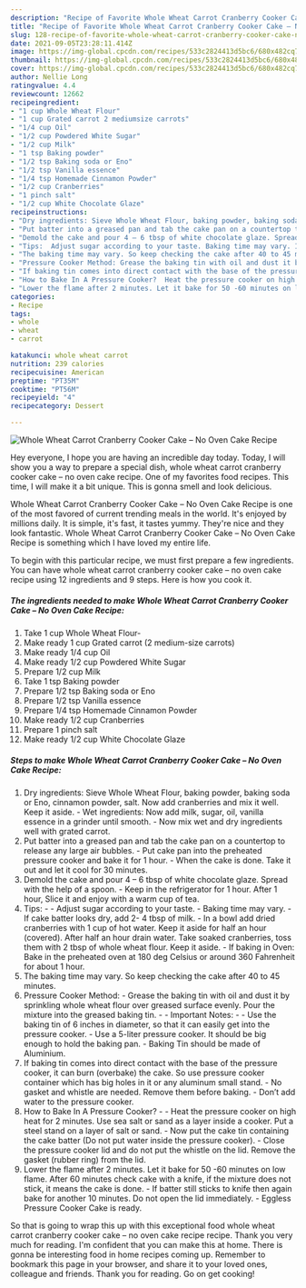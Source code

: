 ```yaml
---
description: "Recipe of Favorite Whole Wheat Carrot Cranberry Cooker Cake – No Oven Cake Recipe"
title: "Recipe of Favorite Whole Wheat Carrot Cranberry Cooker Cake – No Oven Cake Recipe"
slug: 128-recipe-of-favorite-whole-wheat-carrot-cranberry-cooker-cake-no-oven-cake-recipe
date: 2021-09-05T23:28:11.414Z
image: https://img-global.cpcdn.com/recipes/533c2824413d5bc6/680x482cq70/whole-wheat-carrot-cranberry-cooker-cake-no-oven-cake-recipe-recipe-main-photo.jpg
thumbnail: https://img-global.cpcdn.com/recipes/533c2824413d5bc6/680x482cq70/whole-wheat-carrot-cranberry-cooker-cake-no-oven-cake-recipe-recipe-main-photo.jpg
cover: https://img-global.cpcdn.com/recipes/533c2824413d5bc6/680x482cq70/whole-wheat-carrot-cranberry-cooker-cake-no-oven-cake-recipe-recipe-main-photo.jpg
author: Nellie Long
ratingvalue: 4.4
reviewcount: 12662
recipeingredient:
- "1 cup Whole Wheat Flour"
- "1 cup Grated carrot 2 mediumsize carrots"
- "1/4 cup Oil"
- "1/2 cup Powdered White Sugar"
- "1/2 cup Milk"
- "1 tsp Baking powder"
- "1/2 tsp Baking soda or Eno"
- "1/2 tsp Vanilla essence"
- "1/4 tsp Homemade Cinnamon Powder"
- "1/2 cup Cranberries"
- "1 pinch salt"
- "1/2 cup White Chocolate Glaze"
recipeinstructions:
- "Dry ingredients: Sieve Whole Wheat Flour, baking powder, baking soda or Eno, cinnamon powder, salt. Now add cranberries and mix it well. Keep it aside. Wet ingredients: Now add milk, sugar, oil, vanilla essence in a grinder until smooth. Now mix wet and dry ingredients well with grated carrot."
- "Put batter into a greased pan and tab the cake pan on a countertop to release any large air bubbles. Put cake pan into the preheated pressure cooker and bake it for 1 hour. When the cake is done. Take it out and let it cool for 30 minutes."
- "Demold the cake and pour 4 – 6 tbsp of white chocolate glaze. Spread with the help of a spoon. Keep in the refrigerator for 1 hour. After 1 hour, Slice it and enjoy with a warm cup of tea."
- "Tips:  Adjust sugar according to your taste. Baking time may vary. If cake batter looks dry, add 2- 4 tbsp of milk. In a bowl add dried cranberries with 1 cup of hot water. Keep it aside for half an hour (covered). After half an hour drain water. Take soaked cranberries, toss them with 2 tbsp of whole wheat flour. Keep it aside. If baking in Oven: Bake in the preheated oven at 180 deg Celsius or around 360 Fahrenheit for about 1 hour."
- "The baking time may vary. So keep checking the cake after 40 to 45 minutes."
- "Pressure Cooker Method: Grease the baking tin with oil and dust it by sprinkling whole wheat flour over greased surface evenly. Pour the mixture into the greased baking tin.  Important Notes:  Use the baking tin of 6 inches in diameter, so that it can easily get into the pressure cooker. Use a 5-liter pressure cooker. It should be big enough to hold the baking pan. Baking Tin should be made of Aluminium."
- "If baking tin comes into direct contact with the base of the pressure cooker, it can burn (overbake) the cake. So use pressure cooker container which has big holes in it or any aluminum small stand. No gasket and whistle are needed. Remove them before baking. Don’t add water to the pressure cooker."
- "How to Bake In A Pressure Cooker?  Heat the pressure cooker on high heat for 2 minutes. Use sea salt or sand as a layer inside a cooker. Put a steel stand on a layer of salt or sand. Now put the cake tin containing the cake batter (Do not put water inside the pressure cooker). Close the pressure cooker lid and do not put the whistle on the lid. Remove the gasket (rubber ring) from the lid."
- "Lower the flame after 2 minutes. Let it bake for 50 -60 minutes on low flame. After 60 minutes check cake with a knife, if the mixture does not stick, it means the cake is done. If batter still sticks to knife then again bake for another 10 minutes. Do not open the lid immediately. Eggless Pressure Cooker Cake is ready."
categories:
- Recipe
tags:
- whole
- wheat
- carrot

katakunci: whole wheat carrot 
nutrition: 239 calories
recipecuisine: American
preptime: "PT35M"
cooktime: "PT56M"
recipeyield: "4"
recipecategory: Dessert

---
```



![Whole Wheat Carrot Cranberry Cooker Cake – No Oven Cake Recipe](https://img-global.cpcdn.com/recipes/533c2824413d5bc6/680x482cq70/whole-wheat-carrot-cranberry-cooker-cake-no-oven-cake-recipe-recipe-main-photo.jpg)

Hey everyone, I hope you are having an incredible day today. Today, I will show you a way to prepare a special dish, whole wheat carrot cranberry cooker cake – no oven cake recipe. One of my favorites food recipes. This time, I will make it a bit unique. This is gonna smell and look delicious.

Whole Wheat Carrot Cranberry Cooker Cake – No Oven Cake Recipe is one of the most favored of current trending meals in the world. It's enjoyed by millions daily. It is simple, it's fast, it tastes yummy. They're nice and they look fantastic. Whole Wheat Carrot Cranberry Cooker Cake – No Oven Cake Recipe is something which I have loved my entire life.




To begin with this particular recipe, we must first prepare a few ingredients. You can have whole wheat carrot cranberry cooker cake – no oven cake recipe using 12 ingredients and 9 steps. Here is how you cook it.

<!--inarticleads1-->

##### The ingredients needed to make Whole Wheat Carrot Cranberry Cooker Cake – No Oven Cake Recipe:

1. Take 1 cup Whole Wheat Flour-
1. Make ready 1 cup Grated carrot (2 medium-size carrots)
1. Make ready 1/4 cup Oil
1. Make ready 1/2 cup Powdered White Sugar
1. Prepare 1/2 cup Milk
1. Take 1 tsp Baking powder
1. Prepare 1/2 tsp Baking soda or Eno
1. Prepare 1/2 tsp Vanilla essence
1. Prepare 1/4 tsp Homemade Cinnamon Powder
1. Make ready 1/2 cup Cranberries
1. Prepare 1 pinch salt
1. Make ready 1/2 cup White Chocolate Glaze




<!--inarticleads2-->

##### Steps to make Whole Wheat Carrot Cranberry Cooker Cake – No Oven Cake Recipe:

1. Dry ingredients: Sieve Whole Wheat Flour, baking powder, baking soda or Eno, cinnamon powder, salt. Now add cranberries and mix it well. Keep it aside. - Wet ingredients: Now add milk, sugar, oil, vanilla essence in a grinder until smooth. - Now mix wet and dry ingredients well with grated carrot.
1. Put batter into a greased pan and tab the cake pan on a countertop to release any large air bubbles. - Put cake pan into the preheated pressure cooker and bake it for 1 hour. - When the cake is done. Take it out and let it cool for 30 minutes.
1. Demold the cake and pour 4 – 6 tbsp of white chocolate glaze. Spread with the help of a spoon. - Keep in the refrigerator for 1 hour. After 1 hour, Slice it and enjoy with a warm cup of tea.
1. Tips: -  - Adjust sugar according to your taste. - Baking time may vary. - If cake batter looks dry, add 2- 4 tbsp of milk. - In a bowl add dried cranberries with 1 cup of hot water. Keep it aside for half an hour (covered). After half an hour drain water. Take soaked cranberries, toss them with 2 tbsp of whole wheat flour. Keep it aside. - If baking in Oven: Bake in the preheated oven at 180 deg Celsius or around 360 Fahrenheit for about 1 hour.
1. The baking time may vary. So keep checking the cake after 40 to 45 minutes.
1. Pressure Cooker Method: - Grease the baking tin with oil and dust it by sprinkling whole wheat flour over greased surface evenly. Pour the mixture into the greased baking tin. -  - Important Notes: -  - Use the baking tin of 6 inches in diameter, so that it can easily get into the pressure cooker. - Use a 5-liter pressure cooker. It should be big enough to hold the baking pan. - Baking Tin should be made of Aluminium.
1. If baking tin comes into direct contact with the base of the pressure cooker, it can burn (overbake) the cake. So use pressure cooker container which has big holes in it or any aluminum small stand. - No gasket and whistle are needed. Remove them before baking. - Don’t add water to the pressure cooker.
1. How to Bake In A Pressure Cooker? -  - Heat the pressure cooker on high heat for 2 minutes. Use sea salt or sand as a layer inside a cooker. Put a steel stand on a layer of salt or sand. - Now put the cake tin containing the cake batter (Do not put water inside the pressure cooker). - Close the pressure cooker lid and do not put the whistle on the lid. Remove the gasket (rubber ring) from the lid.
1. Lower the flame after 2 minutes. Let it bake for 50 -60 minutes on low flame. After 60 minutes check cake with a knife, if the mixture does not stick, it means the cake is done. - If batter still sticks to knife then again bake for another 10 minutes. Do not open the lid immediately. - Eggless Pressure Cooker Cake is ready.




So that is going to wrap this up with this exceptional food whole wheat carrot cranberry cooker cake – no oven cake recipe recipe. Thank you very much for reading. I'm confident that you can make this at home. There is gonna be interesting food in home recipes coming up. Remember to bookmark this page in your browser, and share it to your loved ones, colleague and friends. Thank you for reading. Go on get cooking!
